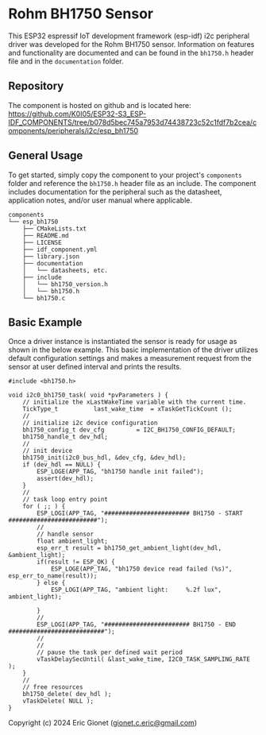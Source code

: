 # Rohm BH1750 Sensor
This ESP32 espressif IoT development framework (esp-idf) i2c peripheral driver was developed for the Rohm BH1750 sensor.  Information on features and functionality are documented and can be found in the `bh1750.h` header file and in the `documentation` folder.

## Repository
The component is hosted on github and is located here: https://github.com/K0I05/ESP32-S3_ESP-IDF_COMPONENTS/tree/b078d5bec745a7953d74438723c52c1fdf7b2cea/components/peripherals/i2c/esp_bh1750

## General Usage
To get started, simply copy the component to your project's `components` folder and reference the `bh1750.h` header file as an include.  The component includes documentation for the peripheral such as the datasheet, application notes, and/or user manual where applicable.

```
components
└── esp_bh1750
    ├── CMakeLists.txt
    ├── README.md
    ├── LICENSE
    ├── idf_component.yml
    ├── library.json
    ├── documentation
    │   └── datasheets, etc.
    ├── include
    │   └── bh1750_version.h
    │   └── bh1750.h
    └── bh1750.c
```

## Basic Example
Once a driver instance is instantiated the sensor is ready for usage as shown in the below example.   This basic implementation of the driver utilizes default configuration settings and makes a measurement request from the sensor at user defined interval and prints the results.

```
#include <bh1750.h>

void i2c0_bh1750_task( void *pvParameters ) {
    // initialize the xLastWakeTime variable with the current time.
    TickType_t          last_wake_time  = xTaskGetTickCount ();
    //
    // initialize i2c device configuration
    bh1750_config_t dev_cfg         = I2C_BH1750_CONFIG_DEFAULT;
    bh1750_handle_t dev_hdl;
    //
    // init device
    bh1750_init(i2c0_bus_hdl, &dev_cfg, &dev_hdl);
    if (dev_hdl == NULL) {
        ESP_LOGE(APP_TAG, "bh1750 handle init failed");
        assert(dev_hdl);
    }
    //
    // task loop entry point
    for ( ;; ) {
        ESP_LOGI(APP_TAG, "######################## BH1750 - START #########################");
        //
        // handle sensor
        float ambient_light;
        esp_err_t result = bh1750_get_ambient_light(dev_hdl, &ambient_light);
        if(result != ESP_OK) {
            ESP_LOGE(APP_TAG, "bh1750 device read failed (%s)", esp_err_to_name(result));
        } else {
            ESP_LOGI(APP_TAG, "ambient light:     %.2f lux", ambient_light);

        }
        //
        ESP_LOGI(APP_TAG, "######################## BH1750 - END ###########################");
        //
        //
        // pause the task per defined wait period
        vTaskDelaySecUntil( &last_wake_time, I2C0_TASK_SAMPLING_RATE );
    }
    //
    // free resources
    bh1750_delete( dev_hdl );
    vTaskDelete( NULL );
}
```



Copyright (c) 2024 Eric Gionet (gionet.c.eric@gmail.com)